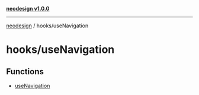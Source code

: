 [**neodesign v1.0.0**](../../README.md)

***

[neodesign](../../modules.md) / hooks/useNavigation

# hooks/useNavigation

## Functions

- [useNavigation](functions/useNavigation.md)
